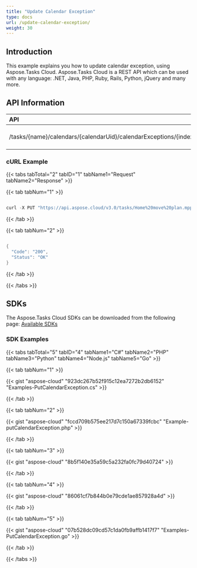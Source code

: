 ```yaml
---
title: "Update Calendar Exception"
type: docs
url: /update-calendar-exception/
weight: 30
---
```


## **Introduction**
This example explains you how to update calendar exception, using Aspose.Tasks Cloud. Aspose.Tasks Cloud is a REST API which can be used with any language: .NET, Java, PHP, Ruby, Rails, Python, jQuery and many more.
## **API Information**

|**API**|**Type**|**Description**|**Resource Link**|
| :- | :- | :- | :- |
|/tasks/{name}/calendars/{calendarUid}/calendarExceptions/{index}|PUT|Update a Calendar Exceptions|[PutCalendarException](https://apireference.aspose.cloud/tasks/#/TasksCalendar/PutCalendarException)|
### **cURL Example**
{{< tabs tabTotal="2" tabID="1" tabName1="Request" tabName2="Response" >}}

{{< tab tabNum="1" >}}

```java

curl -X PUT "https://api.aspose.cloud/v3.0/tasks/Home%20move%20plan.mpp/calendars/1/calendarExceptions/1" -H "accept: application/json" -H "Content-Type: application/json" -d "{ \"Index\":1, \"EnteredByOccurrences\":true, \"FromDate\":\"2019-08-13T00:00:00\", \"ToDate\":\"2019-08-13T23:59:00\", \"Occurrences\":0, \"Name\":\"New Test\", \"Type\":\"Daily\", \"Period\":1, \"DaysOfWeek\":[ ], \"MonthItem\":\"Undefined\", \"MonthPosition\":\"Undefined\", \"Month\":\"Undefined\", \"MonthDay\":0, \"DayWorking\":true, \"WorkingTimes\":[ { \"FromTime\":\"0010-01-01T23:16:00Z\", \"ToTime\":\"0010-01-01T23:16:00Z\" } ] }"    

```

{{< /tab >}}

{{< tab tabNum="2" >}}

```java

{
  "Code": "200",
  "Status": "OK"
}

```

{{< /tab >}}

{{< /tabs >}}
## **SDKs**
The Aspose.Tasks Cloud SDKs can be downloaded from the following page: [Available SDKs](/tasks/available-sdks/)
### **SDK Examples**
{{< tabs tabTotal="5" tabID="4" tabName1="C#" tabName2="PHP" tabName3="Python" tabName4="Node.js" tabName5="Go" >}}

{{< tab tabNum="1" >}}

{{< gist "aspose-cloud" "923dc267b52f915c12ea7272b2db6152" "Examples-PutCalendarException.cs" >}}

{{< /tab >}}

{{< tab tabNum="2" >}}

{{< gist "aspose-cloud" "fccd709b575ee217d7c150a67339fcbc" "Example-putCalendarException.php" >}}

{{< /tab >}}

{{< tab tabNum="3" >}}

{{< gist "aspose-cloud" "8b5f140e35a59c5a232fa0fc79d40724" >}}

{{< /tab >}}

{{< tab tabNum="4" >}}

{{< gist "aspose-cloud" "86061cf7b844b0e79cde1ae857928a4d" >}}

{{< /tab >}}

{{< tab tabNum="5" >}}

{{< gist "aspose-cloud" "07b528dc09cd57c1da0fb9affb1417f7" "Examples-PutCalendarException.go" >}}

{{< /tab >}}

{{< /tabs >}}
